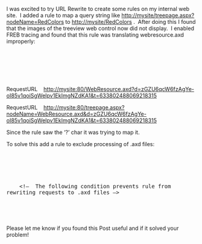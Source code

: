 I was excited to try URL Rewrite to create some rules on my internal web site.&nbsp; I added a rule to map a query string like <http://mysite/treepage.aspx?nodeName=RedColors> to <http://mysite/RedColors> .&nbsp; After doing this I found that the images of the treeview web control now did not display.&nbsp; I enabled FREB tracing and found that this rule was translating webresource.axd improperly:

<samp><rule name=&#8221;RewriteUserFriendlyURL1&#8243; stopProcessing=&#8221;true&#8221;><br />&nbsp; <match url=&#8221;^([^/]+)/?$&#8221; /><br />&nbsp; <conditions><br />&nbsp;&nbsp;&nbsp; <add input=&#8221;{REQUEST_FILENAME}&#8221; matchType=&#8221;IsFile&#8221; negate=&#8221;true&#8221; /><br />&nbsp;&nbsp;&nbsp; <add input=&#8221;{REQUEST_FILENAME}&#8221; matchType=&#8221;IsDirectory&#8221; negate=&#8221;true&#8221; /><br /></samp> 

RequestURL&nbsp;&nbsp;&nbsp; <http://mysite:80/WebResource.axd?d=zGZU6qcW6fzAgYe-oI85v1qoiSgWelpv1EkImgNZdKA1&t=633802488069218315> 

RequestURL&nbsp;&nbsp;&nbsp; <http://mysite:80/treepage.aspx?nodeName=WebResource.axd&d=zGZU6qcW6fzAgYe-oI85v1qoiSgWelpv1EkImgNZdKA1&t=633802488069218315> 

Since the rule saw the ‘?’ char it was trying to map it.

To solve this add a rule to exclude processing of .axd files:

<samp><rule name=&#8221;RewriteUserFriendlyURL1&#8243; stopProcessing=&#8221;true&#8221;><br />&nbsp; <match url=&#8221;^([^/]+)/?$&#8221; /><br />&nbsp; <conditions><br />&nbsp;&nbsp;&nbsp; <add input=&#8221;{REQUEST_FILENAME}&#8221; matchType=&#8221;IsFile&#8221; negate=&#8221;true&#8221; /><br />&nbsp;&nbsp;&nbsp; <add input=&#8221;{REQUEST_FILENAME}&#8221; matchType=&#8221;IsDirectory&#8221; negate=&#8221;true&#8221; /><br />&nbsp;&nbsp;&nbsp; <!&#8211;&nbsp; The following condition prevents rule from rewriting requests to .axd files &#8211;><br />&nbsp;&nbsp;&nbsp; <add input=&#8221;{URL}&#8221; negate=&#8221;true&#8221; pattern=&#8221;\.axd$&#8221; /><br />&nbsp; </conditions><br /></samp> 

&nbsp;

Please let me know if you found this Post useful and if it solved your problem!